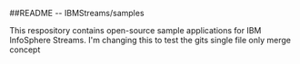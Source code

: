 ##README --  IBMStreams/samples

This respository contains open-source sample applications for IBM InfoSphere Streams.
I'm changing this to test the gits single file only merge concept



 
